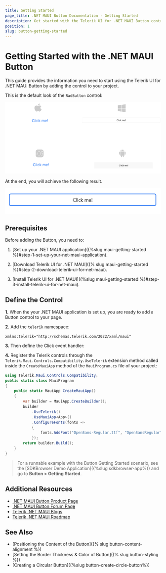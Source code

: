 ```yaml
---
title: Getting Started
page_title: .NET MAUI Button Documentation - Getting Started
description: Get started with the Telerik UI for .NET MAUI Button control and add the control to your .NET MAUI project.
position: 1
slug: button-getting-started
---
```


# Getting Started with the .NET MAUI Button

This guide provides the information you need to start using the Telerik UI for .NET MAUI Button by adding the control to your project.

This is the default look of the `RadButton` control:

![.NET MAUI Button Default Look](images/button-default-look.png)

At the end, you will achieve the following result.

![.NET MAUI Button Getting Started](images/button-getting-started.png)

## Prerequisites

Before adding the Button, you need to:

1. [Set up your .NET MAUI application]({%slug maui-getting-started %}#step-1-set-up-your-net-maui-application).

1. [Download Telerik UI for .NET MAUI]({% slug maui-getting-started %}#step-2-download-telerik-ui-for-net-maui).

1. [Install Telerik UI for .NET MAUI]({%slug maui-getting-started %}#step-3-install-telerik-ui-for-net-maui).

## Define the Control

**1.** When the your .NET MAUI application is set up, you are ready to add a Button control to your page.

<snippet id='button-getting-started-xaml' />

**2.** Add the `telerik` namespace:

```XAML
xmlns:telerik="http://schemas.telerik.com/2022/xaml/maui"
```

**3.** Then define the Click event handler:

<snippet id='button-getting-started-click-event' />

**4.** Register the Telerik controls through the `Telerik.Maui.Controls.Compatibility.UseTelerik` extension method called inside the `CreateMauiApp` method of the `MauiProgram.cs` file of your project:

```C#
using Telerik.Maui.Controls.Compatibility;
public static class MauiProgram
{
	public static MauiApp CreateMauiApp()
	{
		var builder = MauiApp.CreateBuilder();
		builder
			.UseTelerik()
			.UseMauiApp<App>()
			.ConfigureFonts(fonts =>
			{
				fonts.AddFont("OpenSans-Regular.ttf", "OpenSansRegular");
			});
		return builder.Build();
	}
}           
```

> For a runnable example with the Button Getting Started scenario, see the [SDKBrowser Demo Application]({%slug sdkbrowser-app%}) and go to **Button > Getting Started**.

## Additional Resources

- [.NET MAUI Button Product Page](https://www.telerik.com/maui-ui/button)
- [.NET MAUI Button Forum Page](https://www.telerik.com/forums/maui?tagId=1764)
- [Telerik .NET MAUI Blogs](https://www.telerik.com/blogs/mobile-net-maui)
- [Telerik .NET MAUI Roadmap](https://www.telerik.com/support/whats-new/maui-ui/roadmap)

## See Also

- [Positioning the Content of the Button]({% slug button-content-alignment %})
- [Setting the Border Thickness & Color of Button]({% slug button-styling %})
- [Creating a Circular Button]({%slug button-create-circle-button%})
